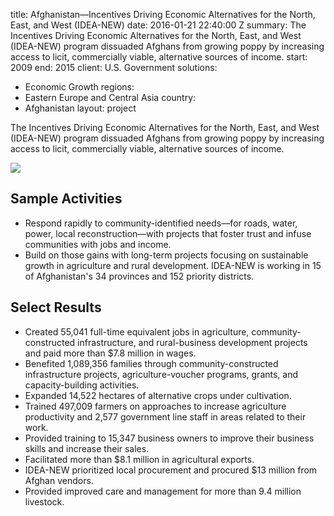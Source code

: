 
title: Afghanistan—Incentives Driving Economic Alternatives for the North, East, and
  West (IDEA-NEW)
date: 2016-01-21 22:40:00 Z
summary: The Incentives Driving Economic Alternatives for the North, East, and West
  (IDEA-NEW) program dissuaded Afghans from growing poppy by increasing access to
  licit, commercially viable, alternative sources of income.
start: 2009
end: 2015
client: U.S. Government
solutions:
- Economic Growth
regions:
- Eastern Europe and Central Asia
country:
- Afghanistan
layout: project


The Incentives Driving Economic Alternatives for the North, East, and West (IDEA-NEW) program dissuaded Afghans from growing poppy by increasing access to licit, commercially viable, alternative sources of income.

![][1]

## Sample Activities

* Respond rapidly to community-identified needs—for roads, water, power, local reconstruction—with projects that foster trust and infuse communities with jobs and income.
* Build on those gains with long-term projects focusing on sustainable growth in agriculture and rural development. IDEA-NEW is working in 15 of Afghanistan's 34 provinces and 152 priority districts.

## Select Results

* Created 55,041 full-time equivalent jobs in agriculture, community-constructed infrastructure, and rural-business development projects and paid more than $7.8 million in wages.
* Benefited 1,089,356 families through community-constructed infrastructure projects, agriculture-voucher programs, grants, and capacity-building activities.
* Expanded 14,522 hectares of alternative crops under cultivation.
* Trained 497,009 farmers on approaches to increase agriculture productivity and 2,577 government line staff in areas related to their work.
* Provided training to 15,347 business owners to improve their business skills and increase their sales.
* Facilitated more than $8.1 million in agricultural exports.
* IDEA-NEW prioritized local procurement and procured $13 million from Afghan vendors.
* Provided improved care and management for more than 9.4 million livestock.

[1]: https://assetify-dai.com/projects/ideanewinner.jpg

